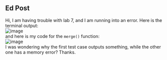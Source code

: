 ## Ed Post
Hi, I am having trouble with lab 7, and I am running into an error. Here is the terminal output:  
![image](https://github.com/csmo1112/cse15l-lab-reports/assets/147008706/9339979b-4eb6-473c-b57c-d6d63d7ff8f0)  
and here is my code for the `merge()` function:  
![image](https://github.com/csmo1112/cse15l-lab-reports/assets/147008706/6866eb58-8601-4f5d-ad70-ed27853023f5)  
I was wondering why the first test case outputs something, while the other one has a memory error? Thanks.
